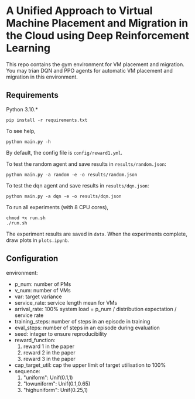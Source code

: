 # A Unified Approach to Virtual Machine Placement and Migration in the Cloud using Deep Reinforcement Learning

This repo contains the gym environment for VM placement and migration. You may trian DQN and PPO agents for automatic VM placement and migration in this environment.

## Requirements

Python 3.10.*

```shell
pip install -r requirements.txt
```

To see help,

```shell
python main.py -h
```

By default, the config file is `config/reward1.yml`.

To test the random agent and save results in `results/random.json`:

```shell
python main.py -a random -e -o results/random.json
```

To test the dqn agent and save results in `results/dqn.json`:

```shell
python main.py -a dqn -e -o results/dqn.json
```

To run all experiments (with 8 CPU cores),

```shell
chmod +x run.sh
./run.sh
```

The experiment results are saved in `data`. When the experiments complete, draw plots in `plots.ipynb`.

## Configuration

environment:

- p_num: number of PMs
- v_num: number of VMs
- var: target variance
- service_rate: service length mean for VMs
- arrival_rate: 100% system load = p_num / distribution expectation / service rate
- training_steps: number of steps in an episode in training
- eval_steps: number of steps in an episode during evaluation
- seed: integer to ensure reproducibility
- reward_function:
    1. reward 1 in the paper
    2. reward 2 in the paper
    3. reward 3 in the paper
- cap_target_util: cap the upper limit of target utilisation to 100%
- sequence:
    1. "uniform": Unif(0.1,1)
    2. "lowuniform": Unif(0.1,0.65)
    3. "highuniform": Unif(0.25,1)